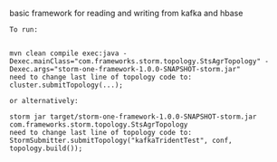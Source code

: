 basic framework for reading and writing from kafka and hbase

    To run:


    mvn clean compile exec:java -Dexec.mainClass="com.frameworks.storm.topology.StsAgrTopology" -Dexec.args="storm-one-framework-1.0.0-SNAPSHOT-storm.jar"
    need to change last line of topology code to: cluster.submitTopology(...);

    or alternatively:

    storm jar target/storm-one-framework-1.0.0-SNAPSHOT-storm.jar com.frameworks.storm.topology.StsAgrTopology
    need to change last line of topology code to: StormSubmitter.submitTopology("kafkaTridentTest", conf, topology.build());

